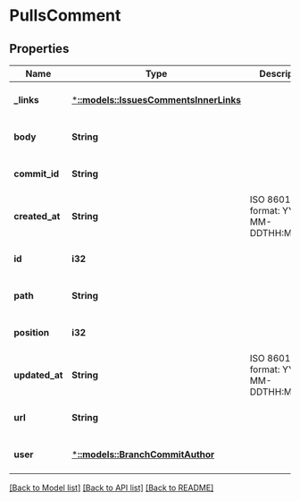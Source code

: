 # PullsComment

## Properties
Name | Type | Description | Notes
------------ | ------------- | ------------- | -------------
**_links** | [***::models::IssuesCommentsInnerLinks**](issuesComments_inner__links.md) |  | [optional] [default to null]
**body** | **String** |  | [optional] [default to null]
**commit_id** | **String** |  | [optional] [default to null]
**created_at** | **String** | ISO 8601 format: YYYY-MM-DDTHH:MM:SSZ | [optional] [default to null]
**id** | **i32** |  | [optional] [default to null]
**path** | **String** |  | [optional] [default to null]
**position** | **i32** |  | [optional] [default to null]
**updated_at** | **String** | ISO 8601 format: YYYY-MM-DDTHH:MM:SSZ | [optional] [default to null]
**url** | **String** |  | [optional] [default to null]
**user** | [***::models::BranchCommitAuthor**](branch_commit_author.md) |  | [optional] [default to null]

[[Back to Model list]](../README.md#documentation-for-models) [[Back to API list]](../README.md#documentation-for-api-endpoints) [[Back to README]](../README.md)



